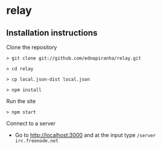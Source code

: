 # relay

## Installation instructions

Clone the repository

    > git clone git://github.com/ednapiranha/relay.git

    > cd relay

    > cp local.json-dist local.json

    > npm install

Run the site

    > npm start

Connect to a server

* Go to [http://localhost:3000](http://localhost:3000) and at the input type `/server irc.freenode.net`

